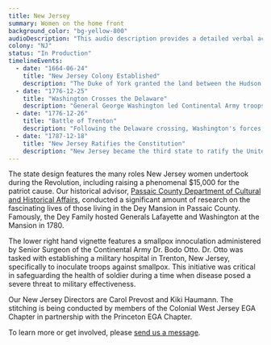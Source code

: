 ```yaml
---
title: New Jersey
summary: Women on the home front
background_color: "bg-yellow-800"
audioDescription: "This audio description provides a detailed verbal account of the New Jersey Tapestry, which depicts the state's crucial role during the Revolutionary War and its diverse cultural heritage."
colony: "NJ"
status: "In Production"
timelineEvents:
  - date: "1664-06-24"
    title: "New Jersey Colony Established"
    description: "The Duke of York granted the land between the Hudson and Delaware Rivers to Sir George Carteret and John Berkeley, establishing the colony of New Jersey."
  - date: "1776-12-25"
    title: "Washington Crosses the Delaware"
    description: "General George Washington led Continental Army troops across the icy Delaware River to launch a surprise attack on Hessian forces in Trenton, a pivotal moment in the Revolutionary War."
  - date: "1776-12-26"
    title: "Battle of Trenton"
    description: "Following the Delaware crossing, Washington's forces defeated Hessian troops in Trenton, boosting American morale and turning the tide of the war."
  - date: "1787-12-18"
    title: "New Jersey Ratifies the Constitution"
    description: "New Jersey became the third state to ratify the United States Constitution, unanimously approving the document and joining the new nation."
---
```


The state design features the many roles New Jersey women undertook
during the Revolution, including raising a phenomenal $15,000 for the
patriot cause. Our historical advisor, [Passaic County Department of
Cultural and Historical
Affairs](https://americastapestry.com/team/historical-partners/#dcha),
conducted a significant amount of research on the fascinating lives of
those living in the Dey Mansion in Passaic County. Famously, the Dey
Family hosted Generals Lafayette and Washington at the Mansion in 1780.

The lower right hand vignette features a smallpox innoculation administered by Senior Surgeon of the Continental Army Dr. Bodo Otto. Dr. Otto was tasked with establishing a military hospital in Trenton, New Jersey, specifically to inoculate troops against smallpox. This initiative was critical in safeguarding the health of soldier during a time when disease posed a severe threat to military effectiveness.

Our New Jersey Directors are Carol Prevost and Kiki Haumann. The stitching
is being conducted by members of the Colonial West Jersey EGA Chapter in
partnership with the Princeton EGA Chapter.

To learn more or get involved, please [send us a message](http://americastapestry.com/contact).
